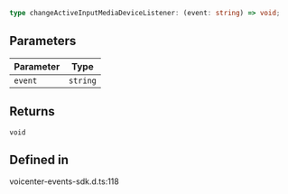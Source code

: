```ts
type changeActiveInputMediaDeviceListener: (event: string) => void;
```

## Parameters

| Parameter | Type |
| ------ | ------ |
| `event` | `string` |

## Returns

`void`

## Defined in

voicenter-events-sdk.d.ts:118

